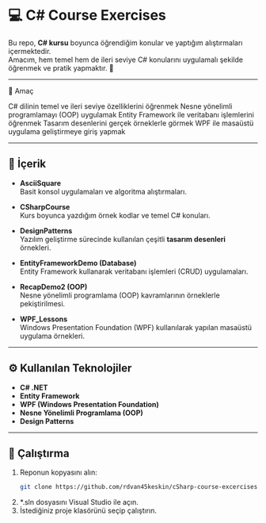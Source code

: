 # 💻 C# Course Exercises

Bu repo, **C# kursu** boyunca öğrendiğim konular ve yaptığım alıştırmaları içermektedir.  
Amacım, hem temel hem de ileri seviye C# konularını uygulamalı şekilde öğrenmek ve pratik yapmaktır. 🚀

---

🎯 Amaç

C# dilinin temel ve ileri seviye özelliklerini öğrenmek
Nesne yönelimli programlamayı (OOP) uygulamak
Entity Framework ile veritabanı işlemlerini öğrenmek
Tasarım desenlerini gerçek örneklerle görmek
WPF ile masaüstü uygulama geliştirmeye giriş yapmak

---

## 📂 İçerik

- **AsciiSquare**  
  Basit konsol uygulamaları ve algoritma alıştırmaları.

- **CSharpCourse**  
  Kurs boyunca yazdığım örnek kodlar ve temel C# konuları.

- **DesignPatterns**  
  Yazılım geliştirme sürecinde kullanılan çeşitli **tasarım desenleri** örnekleri.

- **EntityFrameworkDemo (Database)**  
  Entity Framework kullanarak veritabanı işlemleri (CRUD) uygulamaları.

- **RecapDemo2 (OOP)**  
  Nesne yönelimli programlama (OOP) kavramlarının örneklerle pekiştirilmesi.

- **WPF_Lessons**  
  Windows Presentation Foundation (WPF) kullanılarak yapılan masaüstü uygulama örnekleri.

---

## ⚙️ Kullanılan Teknolojiler

- **C# .NET**  
- **Entity Framework**  
- **WPF (Windows Presentation Foundation)**  
- **Nesne Yönelimli Programlama (OOP)**  
- **Design Patterns**

---

## 🚀 Çalıştırma

1. Reponun kopyasını alın:
   ```bash
   git clone https://github.com/rdvan45keskin/cSharp-course-excercises.git
   ```
2. *.sln dosyasını Visual Studio ile açın.
3. İstediğiniz proje klasörünü seçip çalıştırın.


